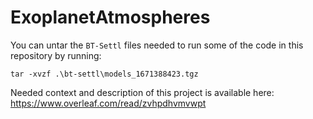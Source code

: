 # ExoplanetAtmospheres

You can untar the `BT-Settl` files needed to run some of the code in this repository by running:

```tar -xvzf .\bt-settl\models_1671388423.tgz```

Needed context and description of this project is available here:
https://www.overleaf.com/read/zvhpdhvmvwpt
